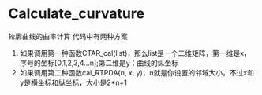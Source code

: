# Calculate_curvature
轮廓曲线的曲率计算
代码中有两种方案
1. 如果调用第一种函数CTAR_cal(list)，那么list是一个二维矩阵，第一维是x，序号的坐标[0,1,2,3,4...n];第二维是y：曲线的纵坐标
2. 如果调用第二种函数cal_RTPDA(n, x, y)，n就是你设置的邻域大小，不过x和y是横坐标和纵坐标，大小是2*n+1
